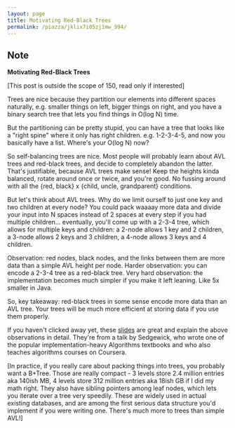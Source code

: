 ```yaml
---
layout: page
title: Motivating Red-Black Trees
permalink: /piazza/jklix7i05zj1mw_994/
---
```


## Note

**Motivating Red-Black Trees**

[This post is outside the scope of 150, read only if interested]

Trees are nice because they partition our elements into different spaces naturally, e.g. smaller things on left, bigger things on right, and you have a binary search tree that lets you find things in O(log N) time.

But the partitioning can be pretty stupid, you can have a tree that looks like a "right spine" where it only has right children. e.g. 1-2-3-4-5, and now you basically have a list. Where's your O(log N) now?

So self-balancing trees are nice. Most people will probably learn about AVL trees and red-black trees, and decide to completely abandon the latter. That's justifiable, because AVL trees make sense! Keep the heights kinda balanced, rotate around once or twice, and you're good. No fussing around with all the {red, black} x {child, uncle, grandparent} conditions.

But let's think about AVL trees. Why do we limit ourself to just one key and two children at every node? You could pack waaaay more data and divide your input into N spaces instead of 2 spaces at every step if you had multiple children... eventually, you'll come up with a 2-3-4 tree, which allows for multiple keys and children: a 2-node allows 1 key and 2 children, a 3-node allows 2 keys and 3 children, a 4-node allows 3 keys and 4 children.

Observation: red nodes, black nodes, and the links between them are more data than a simple AVL height per node. Harder observation: you can encode a 2-3-4 tree as a red-black tree. Very hard observation: the implementation becomes much simpler if you make it left leaning. Like 5x smaller in Java.

So, key takeaway: red-black trees in some sense encode more data than an AVL tree. Your trees will be much more efficient at storing data if you use them properly.

If you haven't clicked away yet, these [slides](https://www.cs.princeton.edu/~rs/talks/LLRB/RedBlack.pdf) are great and explain the above observations in detail. They're from a talk by Sedgewick, who wrote one of the popular implementation-heavy Algorithms textbooks and who also teaches algorithms courses on Coursera.

[In practice, if you really care about packing things into trees, you probably want a B+Tree. Those are really compact - 3 levels store 2.4 million entries aka 140ish MB, 4 levels store 312 million entries aka 18ish GB if I did my math right.  They also have sibling pointers among leaf nodes, which lets you iterate over a tree very speedily. These are widely used in actual existing databases, and are among the first serious data structure you'd implement if you were writing one. There's much more to trees than simple AVL!]
